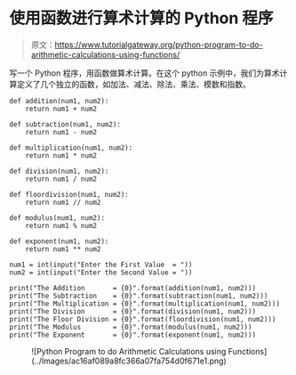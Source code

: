 # 使用函数进行算术计算的 Python 程序

> 原文：<https://www.tutorialgateway.org/python-program-to-do-arithmetic-calculations-using-functions/>

写一个 Python 程序，用函数做算术计算。在这个 python 示例中，我们为算术计算定义了几个独立的函数，如加法、减法、除法、乘法、模数和指数。

```
def addition(num1, num2):
    return num1 + num2

def subtraction(num1, num2):
    return num1 - num2

def multiplication(num1, num2):
    return num1 * num2

def division(num1, num2):
    return num1 / num2

def floordivision(num1, num2):
    return num1 // num2

def modulus(num1, num2):
    return num1 % num2

def exponent(num1, num2):
    return num1 ** num2

num1 = int(input("Enter the First Value  = "))
num2 = int(input("Enter the Second Value = "))

print("The Addition       = {0}".format(addition(num1, num2)))
print("The Subtraction    = {0}".format(subtraction(num1, num2)))
print("The Multiplication = {0}".format(multiplication(num1, num2)))
print("The Division       = {0}".format(division(num1, num2)))
print("The Floor Division = {0}".format(floordivision(num1, num2)))
print("The Modulus        = {0}".format(modulus(num1, num2)))
print("The Exponent       = {0}".format(exponent(num1, num2)))
```

<figure class="wp-block-image size-large">![Python Program to do Arithmetic Calculations using Functions](../Images/ac16af089a8fc366a07fa754d0f671e1.png)</figure>